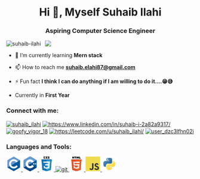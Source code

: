 <h1 align="center">Hi 👋, Myself Suhaib Ilahi</h1>
<h3 align="center">Aspiring Computer Science Engineer</h3>

<img src="https://media1.giphy.com/media/v1.Y2lkPTc5MGI3NjExd3owNmZubjJobzYxcWwzbXU5dXljemtpajN6cWRxN3l2a3B2dnZyOCZlcD12MV9pbnRlcm5hbF9naWZfYnlfaWQmY3Q9cw/lP8xu5t2DLGG045H8F/giphy.webp" align="right" width="400px" >


<p align="left"> <img src="https://komarev.com/ghpvc/?username=suhaib-ilahi&label=Profile%20views&color=0e75b6&style=flat" alt="suhaib-ilahi" /> </p>

- 🌱 I’m currently learning **Mern stack**

- 📫 How to reach me **suhaib.elahi87@gmail.com**

- ⚡ Fun fact **I think I can do anything if I am willing to do it....😁😅**
  
- Currently in **First Year**

<h3 align="left">Connect with me:</h3>
<p align="left">
<a href="https://twitter.com/suhaib_ilahi" target="blank"><img align="center" src="https://raw.githubusercontent.com/rahuldkjain/github-profile-readme-generator/master/src/images/icons/Social/twitter.svg" alt="suhaib_ilahi" height="30" width="40" /></a>
<a href="https://linkedin.com/in/https://www.linkedin.com/in/suhaib-i-2a82a9317/" target="blank"><img align="center" src="https://raw.githubusercontent.com/rahuldkjain/github-profile-readme-generator/master/src/images/icons/Social/linked-in-alt.svg" alt="https://www.linkedin.com/in/suhaib-i-2a82a9317/" height="30" width="40" /></a>
<a href="https://www.codechef.com/users/goofy_vigor_18" target="blank"><img align="center" src="https://cdn.jsdelivr.net/npm/simple-icons@3.1.0/icons/codechef.svg" style=" background-color:white " alt="goofy_vigor_18" height="30" width="40" /></a>
<a href="https://www.leetcode.com/https://leetcode.com/u/suhaib_ilahi/" target="blank"><img align="center" src="https://raw.githubusercontent.com/rahuldkjain/github-profile-readme-generator/master/src/images/icons/Social/leet-code.svg" alt="https://leetcode.com/u/suhaib_ilahi/" height="30" width="40" /></a>
<a href="https://auth.geeksforgeeks.org/user/user_dzc3lfhn02i" target="blank"><img align="center" src="https://raw.githubusercontent.com/rahuldkjain/github-profile-readme-generator/master/src/images/icons/Social/geeks-for-geeks.svg" alt="user_dzc3lfhn02i" height="30" width="40" /></a>
</p>

<h3 align="left">Languages and Tools:</h3>
<p align="left"> <a href="https://www.cprogramming.com/" target="_blank" rel="noreferrer"> <img src="https://raw.githubusercontent.com/devicons/devicon/master/icons/c/c-original.svg" alt="c" width="40" height="40"/> </a> <a href="https://www.w3schools.com/cpp/" target="_blank" rel="noreferrer"> <img src="https://raw.githubusercontent.com/devicons/devicon/master/icons/cplusplus/cplusplus-original.svg" alt="cplusplus" width="40" height="40"/> </a> <a href="https://www.w3schools.com/css/" target="_blank" rel="noreferrer"> <img src="https://raw.githubusercontent.com/devicons/devicon/master/icons/css3/css3-original-wordmark.svg" alt="css3" width="40" height="40"/> </a> <a href="https://git-scm.com/" target="_blank" rel="noreferrer"> <img src="https://www.vectorlogo.zone/logos/git-scm/git-scm-icon.svg" alt="git" width="40" height="40"/> </a> <a href="https://www.w3.org/html/" target="_blank" rel="noreferrer"> <img src="https://raw.githubusercontent.com/devicons/devicon/master/icons/html5/html5-original-wordmark.svg" alt="html5" width="40" height="40"/> </a> <a href="https://developer.mozilla.org/en-US/docs/Web/JavaScript" target="_blank" rel="noreferrer"> <img src="https://raw.githubusercontent.com/devicons/devicon/master/icons/javascript/javascript-original.svg" alt="javascript" width="40" height="40"/> </a> <a href="https://www.python.org" target="_blank" rel="noreferrer"> <img src="https://raw.githubusercontent.com/devicons/devicon/master/icons/python/python-original.svg" alt="python" width="40" height="40"/> </a> </p>
